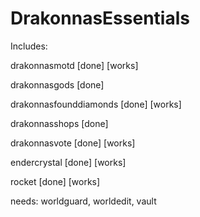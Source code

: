 DrakonnasEssentials
===================


Includes:

drakonnasmotd [done] [works]

drakonnasgods [done] 

drakonnasfounddiamonds [done] [works]

drakonnasshops [done]

drakonnasvote [done] [works]

endercrystal [done] [works]

rocket [done] [works]



needs:
worldguard, worldedit, vault
